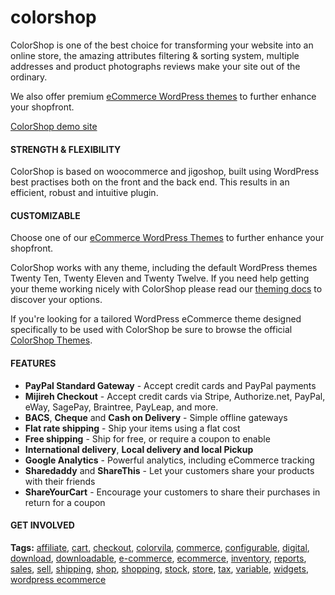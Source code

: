 colorshop
=========

<div class="block-content"><p>ColorShop is one of the best choice for transforming your website into an online store, the amazing attributes filtering &amp; sorting system, multiple addresses and product photographs reviews make your site out of the ordinary.</p>

<p>We also offer premium <a rel="nofollow" title="eCommerce themes from ColorVila" href="http://colorvila.com/themes/">eCommerce WordPress themes</a> to further enhance your shopfront.</p>

<p><a rel="nofollow" title="eCommerce demo site from ColorVila WordPress Theme" href="http://colorvila.com/colorshop/">ColorShop demo site</a></p>

<h4>STRENGTH &amp; FLEXIBILITY</h4>

<p>ColorShop is based on woocommerce and jigoshop, built using WordPress best practises both on the front and the back end. This results in an efficient, robust and intuitive plugin.</p>

<h4>CUSTOMIZABLE</h4>

<p>Choose one of our <a rel="nofollow" title="eCommerce WordPress Themes from ColorVila" href="http://www.colorvila.com/themes/">eCommerce WordPress Themes</a> to further enhance your shopfront.</p>

<p>ColorShop works with any theme, including the default WordPress themes Twenty Ten, Twenty Eleven and Twenty Twelve. If you need help getting your theme working nicely with ColorShop please read our <a rel="nofollow" href="http://www.colorvila.com/docs/plugins/colorshop/developer-guide/theming/third-party-custom-theme-compatibility/">theming docs</a> to discover your options.</p>

<p>If you're looking for a tailored WordPress eCommerce theme designed specifically to be used with ColorShop be sure to browse the official <a rel="nofollow" href="http://www.colorvila.com//themes/">ColorShop Themes</a>.</p>

<h4>FEATURES</h4>

<ul>
<li><strong>PayPal Standard Gateway</strong> - Accept credit cards and PayPal payments</li>
<li><strong>Mijireh Checkout</strong> - Accept credit cards via Stripe, Authorize.net, PayPal, eWay, SagePay, Braintree, PayLeap, and more.</li>
<li><strong>BACS</strong>, <strong>Cheque</strong> and <strong>Cash on Delivery</strong> -  Simple offline gateways</li>
<li><strong>Flat rate shipping</strong> - Ship your items using a flat cost</li>
<li><strong>Free shipping</strong> - Ship for free, or require a coupon to enable</li>
<li><strong>International delivery</strong>, <strong>Local delivery and local Pickup</strong></li>
<li><strong>Google Analytics</strong> - Powerful analytics, including eCommerce tracking</li>
<li><strong>Sharedaddy</strong> and <strong>ShareThis</strong> - Let your customers share your products with their friends</li>
<li><strong>ShareYourCart</strong> - Encourage your customers to share their purchases in return for a coupon</li>
</ul>

<h4>GET INVOLVED</h4>	<div id="plugin-tags">
	<strong>Tags:</strong> <a rel="tag" href="http://wordpress.org/extend/plugins/tags/affiliate">affiliate</a>, <a rel="tag" href="http://wordpress.org/extend/plugins/tags/cart">cart</a>, <a rel="tag" href="http://wordpress.org/extend/plugins/tags/checkout">checkout</a>, <a rel="tag" href="http://wordpress.org/extend/plugins/tags/colorvila">colorvila</a>, <a rel="tag" href="http://wordpress.org/extend/plugins/tags/commerce">commerce</a>, <a rel="tag" href="http://wordpress.org/extend/plugins/tags/configurable">configurable</a>, <a rel="tag" href="http://wordpress.org/extend/plugins/tags/digital">digital</a>, <a rel="tag" href="http://wordpress.org/extend/plugins/tags/download">download</a>, <a rel="tag" href="http://wordpress.org/extend/plugins/tags/downloadable">downloadable</a>, <a rel="tag" href="http://wordpress.org/extend/plugins/tags/e-commerce">e-commerce</a>, <a rel="tag" href="http://wordpress.org/extend/plugins/tags/ecommerce">ecommerce</a>, <a rel="tag" href="http://wordpress.org/extend/plugins/tags/inventory">inventory</a>, <a rel="tag" href="http://wordpress.org/extend/plugins/tags/reports">reports</a>, <a rel="tag" href="http://wordpress.org/extend/plugins/tags/sales">sales</a>, <a rel="tag" href="http://wordpress.org/extend/plugins/tags/sell">sell</a>, <a rel="tag" href="http://wordpress.org/extend/plugins/tags/shipping">shipping</a>, <a rel="tag" href="http://wordpress.org/extend/plugins/tags/shop">shop</a>, <a rel="tag" href="http://wordpress.org/extend/plugins/tags/shopping">shopping</a>, <a rel="tag" href="http://wordpress.org/extend/plugins/tags/stock">stock</a>, <a rel="tag" href="http://wordpress.org/extend/plugins/tags/store">store</a>, <a rel="tag" href="http://wordpress.org/extend/plugins/tags/tax">tax</a>, <a rel="tag" href="http://wordpress.org/extend/plugins/tags/variable">variable</a>, <a rel="tag" href="http://wordpress.org/extend/plugins/tags/widgets">widgets</a>, <a rel="tag" href="http://wordpress.org/extend/plugins/tags/wordpress-ecommerce">wordpress ecommerce</a>	</div>
</div>